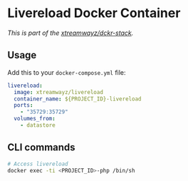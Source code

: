 # Livereload Docker Container

*This is part of the [xtreamwayz/dckr-stack](https://github.com/xtreamwayz/dckr-stack).*

## Usage

Add this to your `docker-compose.yml` file:

```yaml
livereload:
  image: xtreamwayz/livereload
  container_name: ${PROJECT_ID}-livereload
  ports:
    - "35729:35729"
  volumes_from:
    - datastore
```

## CLI commands

```bash
# Access livereload
docker exec -ti <PROJECT_ID>-php /bin/sh
```
